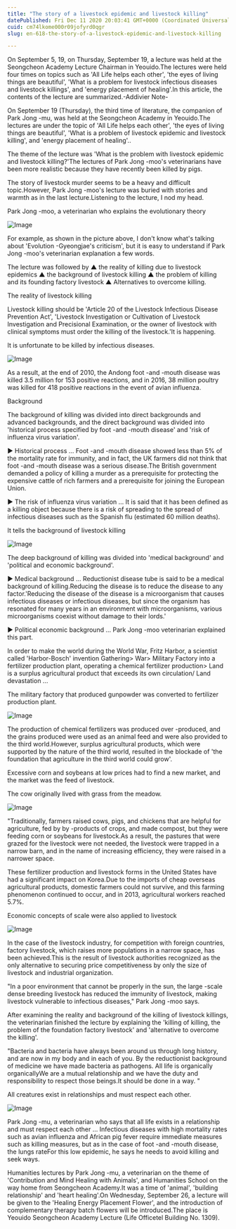 ```yaml
---
title: "The story of a livestock epidemic and livestock killing"
datePublished: Fri Dec 11 2020 20:03:41 GMT+0000 (Coordinated Universal Time)
cuid: cm74lkome000r09jofyrd0qgr
slug: en-618-the-story-of-a-livestock-epidemic-and-livestock-killing

---
```



On September 5, 19, on Thursday, September 19, a lecture was held at the Seongcheon Academy Lecture Chairman in Yeouido.The lectures were held four times on topics such as 'All Life helps each other', 'the eyes of living things are beautiful', 'What is a problem for livestock infectious diseases and livestock killings', and 'energy placement of healing'.In this article, the contents of the lecture are summarized.-Addivier Note-

On September 19 (Thursday), the third time of literature, the companion of Park Jong -mu, was held at the Seongcheon Academy in Yeouido.The lectures are under the topic of 'All Life helps each other', 'the eyes of living things are beautiful', 'What is a problem of livestock epidemic and livestock killing', and 'energy placement of healing'..

The theme of the lecture was 'What is the problem with livestock epidemic and livestock killing?'The lectures of Park Jong -moo's veterinarians have been more realistic because they have recently been killed by pigs.

The story of livestock murder seems to be a heavy and difficult topic.However, Park Jong -moo's lecture was buried with stories and warmth as in the last lecture.Listening to the lecture, I nod my head.

Park Jong -moo, a veterinarian who explains the evolutionary theory

![Image](https://cdn.hashnode.com/res/hashnode/image/upload/v1739527172119/d908aeb1-13ca-41d2-9040-165d2e78408e.jpeg)

For example, as shown in the picture above, I don't know what's talking about 'Evolution -Gyeongjae's criticism', but it is easy to understand if Park Jong -moo's veterinarian explanation a few words.

The lecture was followed by ▲ the reality of killing due to livestock epidemics ▲ the background of livestock killing ▲ the problem of killing and its founding factory livestock ▲ Alternatives to overcome killing.

The reality of livestock killing

Livestock killing should be 'Article 20 of the Livestock Infectious Disease Prevention Act', 'Livestock Investigation or Cultivation of Livestock Investigation and Precisional Examination, or the owner of livestock with clinical symptoms must order the killing of the livestock.'It is happening.

It is unfortunate to be killed by infectious diseases.

![Image](https://cdn.hashnode.com/res/hashnode/image/upload/v1739527174333/a70046c9-7cdc-470f-86c5-3cfda7820638.jpeg)

As a result, at the end of 2010, the Andong foot -and -mouth disease was killed 3.5 million for 153 positive reactions, and in 2016, 38 million poultry was killed for 418 positive reactions in the event of avian influenza.

Background

The background of killing was divided into direct backgrounds and advanced backgrounds, and the direct background was divided into 'historical process specified by foot -and -mouth disease' and 'risk of influenza virus variation'.

▶ Historical process ... Foot -and -mouth disease showed less than 5% of the mortality rate for immunity, and in fact, the UK farmers did not think that foot -and -mouth disease was a serious disease.The British government demanded a policy of killing a murder as a prerequisite for protecting the expensive cattle of rich farmers and a prerequisite for joining the European Union.

▶ The risk of influenza virus variation ... It is said that it has been defined as a killing object because there is a risk of spreading to the spread of infectious diseases such as the Spanish flu (estimated 60 million deaths).

It tells the background of livestock killing

![Image](https://cdn.hashnode.com/res/hashnode/image/upload/v1739527176834/f712d12d-6cf9-45aa-a715-7d9d43cc1d67.jpeg)

The deep background of killing was divided into 'medical background' and 'political and economic background'.

▶ Medical background ... Reductionist disease tube is said to be a medical background of killing.Reducing the disease is to reduce the disease to any factor.'Reducing the disease of the disease is a microorganism that causes infectious diseases or infectious diseases, but since the organism has resonated for many years in an environment with microorganisms, various microorganisms coexist without damage to their lords.'

▶ Political economic background ... Park Jong -moo veterinarian explained this part.

In order to make the world during the World War, Fritz Harbor, a scientist called 'Harbor-Bosch' invention Gathering> War> Military Factory into a fertilizer production plant, operating a chemical fertilizer production> Land is a surplus agricultural product that exceeds its own circulation/ Land devastation ...

The military factory that produced gunpowder was converted to fertilizer production plant.

![Image](https://cdn.hashnode.com/res/hashnode/image/upload/v1739527178670/bad35504-673a-4ae9-af91-409c4b278c86.jpeg)

The production of chemical fertilizers was produced over -produced, and the grains produced were used as an animal feed and were also provided to the third world.However, surplus agricultural products, which were supported by the nature of the third world, resulted in the blockade of 'the foundation that agriculture in the third world could grow'.

Excessive corn and soybeans at low prices had to find a new market, and the market was the feed of livestock.

The cow originally lived with grass from the meadow.

![Image](https://cdn.hashnode.com/res/hashnode/image/upload/v1739527181441/9aa299a8-0636-4398-9333-f2b6c0560737.jpeg)

"Traditionally, farmers raised cows, pigs, and chickens that are helpful for agriculture, fed by by -products of crops, and made compost, but they were feeding corn or soybeans for livestock.As a result, the pastures that were grazed for the livestock were not needed, the livestock were trapped in a narrow barn, and in the name of increasing efficiency, they were raised in a narrower space.

These fertilizer production and livestock forms in the United States have had a significant impact on Korea.Due to the imports of cheap overseas agricultural products, domestic farmers could not survive, and this farming phenomenon continued to occur, and in 2013, agricultural workers reached 5.7%.

Economic concepts of scale were also applied to livestock

![Image](https://cdn.hashnode.com/res/hashnode/image/upload/v1739527183824/d3a1fdc2-f296-4d9e-94b9-04d19a6b4b73.jpeg)

In the case of the livestock industry, for competition with foreign countries, factory livestock, which raises more populations in a narrow space, has been achieved.This is the result of livestock authorities recognized as the only alternative to securing price competitiveness by only the size of livestock and industrial organization.

"In a poor environment that cannot be properly in the sun, the large -scale dense breeding livestock has reduced the immunity of livestock, making livestock vulnerable to infectious diseases," Park Jong -moo says.

After examining the reality and background of the killing of livestock killings, the veterinarian finished the lecture by explaining the 'killing of killing, the problem of the foundation factory livestock' and 'alternative to overcome the killing'.

"Bacteria and bacteria have always been around us through long history, and are now in my body and in each of you. By the reductionist background of medicine we have made bacteria as pathogens. All life is organically organicallyWe are a mutual relationship and we have the duty and responsibility to respect those beings.It should be done in a way. "

All creatures exist in relationships and must respect each other.

![Image](https://cdn.hashnode.com/res/hashnode/image/upload/v1739527186596/d1f80bf3-96b5-4a0e-bd58-fd002ef0baab.jpeg)

Park Jong -mu, a veterinarian who says that all life exists in a relationship and must respect each other ... Infectious diseases with high mortality rates such as avian influenza and African pig fever require immediate measures such as killing measures, but as in the case of foot -and -mouth disease, the lungs rateFor this low epidemic, he says he needs to avoid killing and seek ways.

Humanities lectures by Park Jong -mu, a veterinarian on the theme of 'Contribution and Mind Healing with Animals', and Humanities School on the way home from Seongcheon Academy.It was a time of 'animal', 'building relationship' and 'heart healing'.On Wednesday, September 26, a lecture will be given to the 'Healing Energy Placement Flower', and the introduction of complementary therapy batch flowers will be introduced.The place is Yeouido Seongcheon Academy Lecture (Life Officetel Building No. 1309).